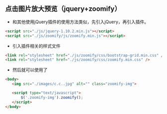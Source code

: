 ## 点击图片放大预览（jquery+zoomify）

- 和其他使用jQuery插件的使用方法类似，先引入jQuery，再引入插件。
```html
<script src="./js/jquery-1.10.2.min.js"></script>
<script src="./js/zoomify/js/zoomify.min.js"></script>
```
- 引入插件相关的样式文件
```html
<link rel="stylesheet" href="./js/zoomify/css/bootstrap-grid.min.css" />
<link rel="stylesheet" href="./js/zoomify/css/zoomify.min.css" />
```
- 然后就可以使用了
```html
<body>
   <img src="./images/c.c..jpg" alt="" class="zoomify-img">

   <script type="text/javascript">
       $('.zoomify-img').zoomify();
   </script>
</body>
```